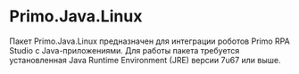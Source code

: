 # Primo.Java.Linux

Пакет Primo.Java.Linux предназначен для интеграции роботов Primo RPA Studio с Java-приложениями.
Для работы пакета требуется установленная Java Runtime Environment (JRE) версии 7u67 или выше.
